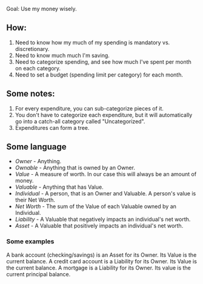 Goal: Use my money wisely.

## How:

1. Need to know how my much of my spending is mandatory vs. discretionary.
2. Need to know much much I'm saving.
3. Need to categorize spending, and see how much I've spent per month on each category.
4. Need to set a budget (spending limit per category) for each month.

## Some notes:

1. For every expenditure, you can sub-categorize pieces of it.
2. You don't have to categorize each expenditure, but it will automatically go into a catch-all category called "Uncategorized".
3. Expenditures can form a tree.


## Some language

* _Owner_      - Anything.
* _Ownable_    - Anything that is owned by an Owner.
* _Value_      - A measure of worth.  In our case this will always be an amount of money.
* _Valuable_   - Anything that has Value.
* _Individual_ - A person, that is an Owner and Valuable.  A person's value is their Net Worth.
* _Net Worth_  - The sum of the Value of each Valuable owned by an Individual.
* _Liability_  - A Valuable that negatively impacts an individual's net worth.
* _Asset_      - A Valuable that positively impacts an individual's net worth.

### Some examples

A bank account (checking/savings) is an Asset for its Owner.  Its Value is the current balance.
A credit card account is a Liability for its Owner. Its Value is the current balance.
A mortgage is a Liability for its Owner. Its value is the current principal balance.


